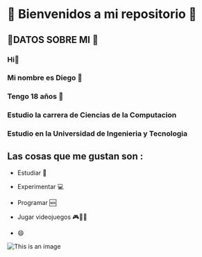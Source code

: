 # 🧒​ Bienvenidos a mi repositorio ​🎲​ 
## ​🤖​DATOS SOBRE MI 👾
### Hi👋
### Mi nombre es Diego 🧙​
### Tengo 18 años ​🧛​
### Estudio la carrera de Ciencias de la Computacion
### Estudio en la Universidad de Ingenieria y Tecnologia
## Las cosas que me gustan son :

- Estudiar 📱

- Experimentar 💻

- Programar 🆕

- Jugar videojuegos ​🎮​👦🏻​
- 😄

![This is an image](https://talently.tech/blog/wp-content/uploads/2021/07/frames-768x497.png)
